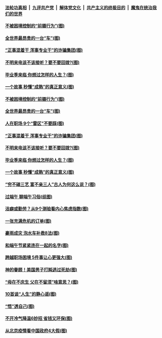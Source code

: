 

####  [法轮功真相](../../../../basic/blob/master/README.md?t=06271331) &nbsp;|&nbsp; [九评共产党](../../../../9ping.md/blob/master/README.md?t=06271331) &nbsp;|&nbsp; [解体党文化](../../../../jtdwh.md/blob/master/README.md?t=06271331)  &nbsp;|&nbsp; [共产主义的终极目的](../../../../gczydzjmd.md/blob/master/README.md?t=06271331) &nbsp;|&nbsp; [魔鬼在统治我们的世界](../../../../mgztzwmdsj.md/blob/master/README.md?t=06271331) 

#### [不被困境控制的“前摄行为”(图)](../pages/p8/937145.md?t=06271331) 

#### [全世界最昂贵的一台“车”(图)](../pages/p8/937477.md?t=06271331) 

#### [“正事混着干 浑事专业干”的诈骗集团(图)](../pages/p8/937732.md?t=06271331) 

#### [不明来电该不该接听？要不要回拨?(图)](../pages/p8/936929.md?t=06271331) 

#### [毕业季来临 你想过怎样的人生？(图)](../pages/p8/937661.md?t=06271331) 

#### [一个故事 秒懂“成熟”的真正意义(图)](../pages/p8/936405.md?t=06271331) 

#### [不被困境控制的“前摄行为”(图)](../pages/p8/937145.md?t=06271331) 

#### [全世界最昂贵的一台“车”(图)](../pages/p8/937477.md?t=06271331) 

#### [人在职场 9个“雷区”不要踩(图)](../pages/p8/937766.md?t=06271331) 

#### [“正事混着干 浑事专业干”的诈骗集团(图)](../pages/p8/937732.md?t=06271331) 

#### [不明来电该不该接听？要不要回拨?(图)](../pages/p8/936929.md?t=06271331) 

#### [毕业季来临 你想过怎样的人生？(图)](../pages/p8/937661.md?t=06271331) 

#### [一个故事 秒懂“成熟”的真正意义(图)](../pages/p8/936405.md?t=06271331) 

#### [“穷不碰三艺 富不亲三人”古人为何这么说？(图)](../pages/p8/937602.md?t=06271331) 

#### [过端午 聊端午习俗(组图)](../pages/p8/937246.md?t=06271331) 

#### [洁癖或勤劳？从9个测验看内心焦虑指数(图)](../pages/p8/937558.md?t=06271331) 

#### [一张充满危机的订单(图)](../pages/p8/936981.md?t=06271331) 

#### [豪雨成灾 泡水车补救8法(图)](../pages/p8/937526.md?t=06271331) 

#### [和端午节紧紧连在一起的名字(图)](../pages/p8/937448.md?t=06271331) 

#### [跨越职场困境 5件事让心更强大(图)](../pages/p8/937375.md?t=06271331) 

#### [神的眷顾！美国男子打盹逃过死劫(图)](../pages/p8/936985.md?t=06271331) 

#### [“母在不庆生 父在不留须”啥意思？(图)](../pages/p8/937234.md?t=06271331) 

#### [10首谈“人生”的静心谣(图)](../pages/p8/936965.md?t=06271331) 

#### [“悟”透自己(图)](../pages/p8/936972.md?t=06271331) 

#### [不开冷气降温6妙招 省钱又环保(图)](../pages/p8/937329.md?t=06271331) 

#### [从北京疫情看中国政府4大假(图)](../pages/p8/937196.md?t=06271331) 

